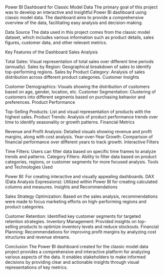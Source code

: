   Power BI Dashboard for Classic Model Data
The primary goal of this project was to develop an interactive and insightful Power BI dashboard using classic model data. The dashboard aims to provide a comprehensive overview of the data, facilitating easy analysis and decision-making.

Data Source
The data used in this project comes from the classic model dataset, which includes various information such as product details, sales figures, customer data, and other relevant metrics.

Key Features of the Dashboard
Sales Analysis

Total Sales: Visual representation of total sales over different time periods (annually).
Sales by Region: Geographical breakdown of sales to identify top-performing regions.
Sales by Product Category: Analysis of sales distribution across different product categories.
Customer Insights

Customer Demographics: Visuals showing the distribution of customers based on age, gender, location, etc.
Customer Segmentation: Clustering of customers into different segments based on purchasing behavior and preferences.
Product Performance

Top-Selling Products: List and visual representation of products with the highest sales.
Product Trends: Analysis of product performance trends over time to identify seasonality or growth patterns.
Financial Metrics

Revenue and Profit Analysis: Detailed visuals showing revenue and profit margins, along with cost analysis.
Year-over-Year Growth: Comparison of financial performance over different years to track growth.
Interactive Filters

Time Filters: Users can filter data based on specific time frames to analyze trends and patterns.
Category Filters: Ability to filter data based on product categories, regions, or customer segments for more focused analysis.
Tools and Technologies Used

Power BI: For creating interactive and visually appealing dashboards.
DAX (Data Analysis Expressions): Utilized within Power BI for creating calculated columns and measures.
Insights and Recommendations

Sales Strategy Optimization: Based on the sales analysis, recommendations were made to focus marketing efforts on high-performing regions and product categories.

Customer Retention: Identified key customer segments for targeted retention strategies.
Inventory Management: Provided insights on top-selling products to optimize inventory levels and reduce stockouts.
Financial Planning: Recommendations for improving profit margins by analyzing cost structures and revenue streams.

Conclusion
The Power BI dashboard created for the classic model data project provides a comprehensive and interactive platform for analyzing various aspects of the data. It enables stakeholders to make informed decisions by providing clear and actionable insights through visual representations of key metrics.
